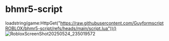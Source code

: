 # bhmr5-script
loadstring(game:HttpGet("https://raw.githubusercontent.com/GuyformscriptROBLOX/bhmr5-script/refs/heads/main/script.lua"))()
![RobloxScreenShot20250524_235019572](https://github.com/user-attachments/assets/4205556c-4638-47a1-aaec-ae9b4ba11811)
